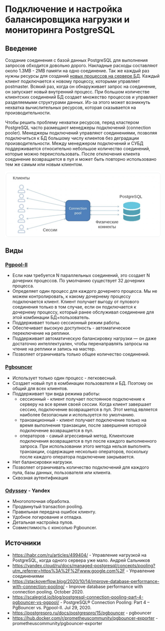 # Подключение и настройка балансировщика нагрузки и мониторинга PostgreSQL

## Введение
Создание соединения с базой данных PostgreSQL для выполнения запросов обходится довольно дорого. Накладные расходы 
составляют около 1.3MB - 2MB памяти на одно соединение. Так же каждый раз нужны ресурсы для созданий [новых процессов
на сервере БД](https://www.postgresql.org/docs/current/connect-estab.html). Каждый клиент подключается к новому процессу,
которыми управляет postmaster. Всякий раз, когда он обнаруживает запрос на соединение, он запускает новый внутренний 
процесс. При большом количестве клиентских соединений БД создает множество процессов и управляет разделяемыми 
структурами данных. Из-за этого может возникнуть нехватка вычислительных ресурсов, которая сказывается на производительности.

Чтобы решить проблему нехватки ресурсов, перед кластером PostgreSQL часто размещают менеджеры подключений (connection 
pooler). Менеджеры подключений управляют соединениями, позволяя подключиться к БД большому числу клиентов без деградации
производительности. Между менеджером подключений и СУБД поддерживается относительно небольшое количество соединений, 
которые можно переиспользовать. После отключения клиента соединение возвращается в пул и может быть повторно использовано
тем же самым или новым клиентом.

<img src="./pic/pools.png" alt="drawing" width="1051"/>

## Виды

### [Pgpool-II](https://www.pgpool.net/)

- Если нам требуется N параллельных соединений, это создает N дочерних процессов. По умолчанию существует 32 дочерних процесса.
- Определяет один процесс для каждого дочернего процесса. Мы не можем контролировать, к какому дочернему процессу подключается клиент.
Клиент получает выгоду от пулового соединения только в том случае, если он подключается к дочернему процессу, который 
ранее обслуживал соединение для этой комбинации БД+пользователь.
- Поддерживает только сессионный режим работы.
- Обеспечивает высокую доступность - автоматическое переключение на реплики.
- Поддерживает автоматическую балансировку нагрузки — он даже достаточно интеллектуален, чтобы перенаправлять запросы на
чтение на реплики и запись на мастер.
- Позволяет ограничивать только общее количество соединений.

### [Pgbouncer](https://www.pgbouncer.org/)

- Использует только один процесс - легковесный.
- Создает новый пул в комбинации пользователя и БД. Поэтому он общий для всех клиентов.
- Поддерживает три вида режима работы:
  - сессионный - клиент получает постоянное подключение к серверу на все время своей сессии. Когда клиент завершает сессию, 
  подключение возвращается в пул. Этот метод является наиболее безопасным и используется по умолчанию.
  - транзакционный - клиент получает подключение только на время выполнения транзакции, после завершения которой 
  подключение возвращается в пул.
  - операторов - самый агрессивный метод. Клиентские подключения возвращается в пул после каждого выполненного запроса. 
  При использовании этого метода нельзя выполнять транзакции, содержащие несколько операторов, поскольку после каждого 
  оператора подключение закрывается.
- Нет балансировки нагрузки.
- Позволяет ограничивать количество подключений для каждого пула, базы данных, пользователя или клиента.
- Сквозная аутентификация

### [Odyssey](https://yandex.ru/dev/odyssey/) - Yandex

- Многопоточная обработка.
- Продвинутый transaction pooling.
- Правильная передача ошибок клиенту.
- Удобное логирование и отладка.
- Детальная настройка пулов.
- Совместимость с консолью Pgbouncer.

## Источники
- https://habr.com/ru/articles/499404/ - Управление нагрузкой на PostgreSQL, когда одного сервера уже мало. Андрей Сальников
- https://yandex.cloud/ru/docs/managed-postgresql/concepts/pooling?utm_referrer=https%3A%2F%2Fwww.google.com%2F - Управление соединениями
- https://stackoverflow.blog/2020/10/14/improve-database-performance-with-connection-pooling/ - Improve database 
performance with connection pooling. October 2020.
- https://scalegrid.io/blog/postgresql-connection-pooling-part-4-pgbouncer-vs-pgpool/ - PostgreSQL® Connection Pooling: 
Part 4 – PgBouncer vs. Pgpool-II. Jul 29, 2020.
- https://postgrespro.ru/docs/postgrespro/15/pgbouncer - pgbouncer
- https://hub.docker.com/r/prometheuscommunity/pgbouncer-exporter - prometheuscommunity/pgbouncer-exporter